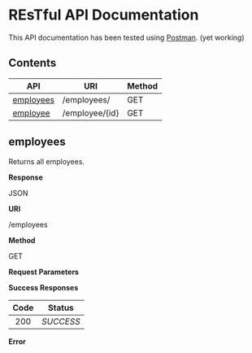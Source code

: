 REsTful API Documentation
=================

This API documentation has been tested using [Postman](https://www.getpostman.com/).
(yet working)

Contents
--------

| API                                 | URI                       | Method    |
|-------------------------------------|---------------------------|-----------|
| [employees](#employees)             | /employees/               | GET       |
| [employee](#employee)               | /employee/{id}            | GET       |

employees
-------

Returns all employees.

**Response**

JSON

**URI**

/employees

**Method**

GET

**Request Parameters**

**Success Responses**

| Code | Status    |                                                                               
|:----:|:---------:|
| 200  | *SUCCESS* |

**Error**
